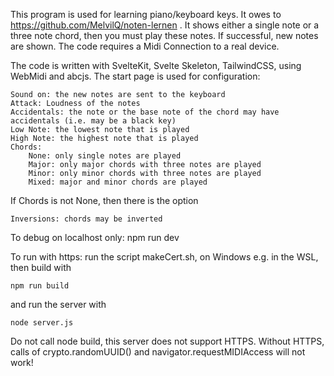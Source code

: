 This program is used for learning piano/keyboard keys. It owes to https://github.com/MelvilQ/noten-lernen .
It shows either a single note or a three note chord, then you must play these notes. If successful, new notes are shown.
The code requires a Midi Connection to a real device.

The code is written with SvelteKit, Svelte Skeleton, TailwindCSS, using WebMidi and abcjs.
The start page is used for configuration:

    Sound on: the new notes are sent to the keyboard
    Attack: Loudness of the notes
    Accidentals: the note or the base note of the chord may have accidentals (i.e. may be a black key)
    Low Note: the lowest note that is played
    High Note: the highest note that is played
    Chords:
        None: only single notes are played
        Major: only major chords with three notes are played
        Minor: only minor chords with three notes are played
        Mixed: major and minor chords are played

If Chords is not None, then there is the option

    Inversions: chords may be inverted

To debug on localhost only: npm run dev

To run with https: run the script makeCert.sh, on Windows e.g. in the WSL, then build with

    npm run build

and run the server with

    node server.js

Do not call node build, this server does not support HTTPS.
Without HTTPS, calls of crypto.randomUUID() and navigator.requestMIDIAccess will not work!
